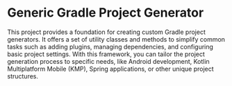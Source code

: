 # Generic Gradle Project Generator 

This project provides a foundation for creating custom Gradle project generators. It offers a set of utility classes and methods to simplify common tasks such as adding plugins, managing dependencies, and configuring basic project settings. With this framework, you can tailor the project generation process to specific needs, like Android development, Kotlin Multiplatform Mobile (KMP), Spring applications, or other unique project structures.